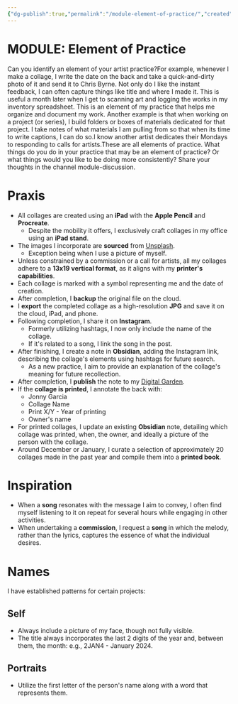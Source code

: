 ```yaml
---
{"dg-publish":true,"permalink":"/module-element-of-practice/","created":"2024-01-23T17:56:20.000-05:00","updated":"2024-01-23T17:56:20.000-05:00"}
---
```



# MODULE: Element of Practice

Can you identify an element of your artist practice?For example, whenever I make a collage, I write the date on the back and take a quick-and-dirty photo of it and send it to Chris Byrne. Not only do I like the instant feedback, I can often capture things like title and where I made it. This is useful a month later when I get to scanning art and logging the works in my inventory spreadsheet. This is an element of my practice that helps me organize and document my work. Another example is that when working on a project (or series), I build folders or boxes of materials dedicated for that project. I take notes of what materials I am pulling from so that when its time to write captions, I can do so.I know another artist dedicates their Mondays to responding to calls for artists.These are all elements of practice. What things do you do in your practice that may be an element of practice? Or what things would you like to be doing more consistently? Share your thoughts in the channel module-discussion.

# Praxis

- All collages are created using an **iPad** with the **Apple Pencil** and **Procreate**.
	- Despite the mobility it offers, I exclusively craft collages in my office using an **iPad stand**.
- The images I incorporate are **sourced** from [Unsplash](https://unsplash.com/).
	- Exception being when I use a picture of myself.
- Unless constrained by a commission or a call for artists, all my collages adhere to a **13x19 vertical format**, as it aligns with my **printer's capabilities**.
- Each collage is marked with a symbol representing me and the date of creation.
- After completion, I **backup** the original file on the cloud.
- I **export** the completed collage as a high-resolution **JPG** and save it on the cloud, iPad, and phone.
- Following completion, I share it on **Instagram**.
	- Formerly utilizing hashtags, I now only include the name of the collage.
	- If it's related to a song, I link the song in the post.
- After finishing, I create a note in **Obsidian**, adding the Instagram link, describing the collage's elements using hashtags for future search.
	- As a new practice, I aim to provide an explanation of the collage's meaning for future recollection.
- After completion, I **publish** the note to my [Digital Garden](https://jonnygarcia.netlify.app/digital-collage/).
- If the **collage is printed**, I annotate the back with:
	- Jonny Garcia
	- Collage Name
	- Print X/Y - Year of printing
	- Owner's name
- For printed collages, I update an existing **Obsidian** note, detailing which collage was printed, when, the owner, and ideally a picture of the person with the collage.
- Around December or January, I curate a selection of approximately 20 collages made in the past year and compile them into a **printed book**.

# Inspiration

- When a **song** resonates with the message I aim to convey, I often find myself listening to it on repeat for several hours while engaging in other activities.
- When undertaking a **commission**, I request a **song** in which the melody, rather than the lyrics, captures the essence of what the individual desires.

# Names

I have established patterns for certain projects:

## Self

- Always include a picture of my face, though not fully visible.
- The title always incorporates the last 2 digits of the year and, between them, the month: e.g., 2JAN4 - January 2024.

## Portraits

- Utilize the first letter of the person's name along with a word that represents them.
